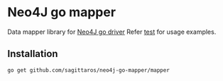 # Neo4J go mapper

Data mapper library for [Neo4J go driver](https://github.com/neo4j/neo4j-go-driver)
Refer [test](./test) for usage examples.

## Installation
```
go get github.com/sagittaros/neo4j-go-mapper/mapper
```